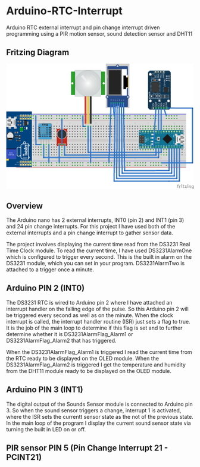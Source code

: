 # Arduino-RTC-Interrupt
Arduino RTC external interrupt and pin change interrupt driven programming using a PIR motion sensor, sound detection sensor and DHT11

Fritzing Diagram
-----------------
![Arduino RTC interrupt](fritzing/wiringDiagram.png)

Overview
--------
The Arduino nano has 2 external interrupts, INT0 (pin 2) and INT1 (pin 3) and 24 pin change interrupts.  For this project I have used both of the external interrupts and a pin change interrupt to gather sensor data.

The project involves displaying the current time read from the DS3231 Real Time Clock module.  To read the current time, I have used DS3231AlarmOne which is configured to trigger every second.  This is the built in alarm on the DS3231 module, which you can set in your program. DS3231AlarmTwo is attached to a trigger once a minute.  

Arduino PIN 2 (INT0)
--------------------
The DS3231 RTC is wired to Arduino pin 2 where I have attached an interrupt handler on the falling edge of the pulse.  So this Arduino pin 2 will be triggered every second as well as on the minute.  When the clock interrupt is called, the interrupt handler routine (ISR) just sets a flag to true.  It is the job of the main loop to determine if this flag is set and to further determine whether it is DS3231AlarmFlag_Alarm1 or DS3231AlarmFlag_Alarm2 that has triggered.

When the DS3231AlarmFlag_Alarm1 is triggered I read the current time from the RTC ready to be displayed on the OLED module.  When the DS3231AlarmFlag_Alarm2 is triggered I get the temperature and humidity from the DHT11 module ready to be displayed on the OLED module.

Arduino PIN 3 (INT1)
--------------------
The digital output of the Sounds Sensor module is connected to Arduino pin 3.  So when the sound sensor triggers a change, interrupt 1 is activated, where the ISR sets the currentt sensor state as the not of the previous state.  In the main loop of the program I display the current sound sensor state via turning the built in LED on or off.

PIR sensor PIN 5 (Pin Change Interrupt 21 - PCINT21)
----------------------------------------------------

